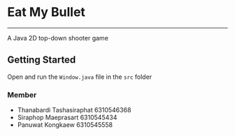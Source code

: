 # Eat My Bullet

----------------
A Java 2D top-down shooter game

## Getting Started
Open and run the ```Window.java``` file in the ```src``` folder



### Member
- Thanabardi Tashasiraphat 6310546368
- Siraphop Maeprasart 6310545434
- Panuwat Kongkaew 6310545558

